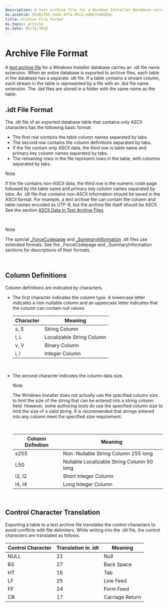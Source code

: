 ```yaml
---
Description: A text archive file for a Windows Installer database carries an .idt file name extension.
ms.assetid: 91d81fb2-3a41-477a-85c2-e68bfe482b9c
title: Archive File Format
ms.topic: article
ms.date: 05/31/2018
---
```


# Archive File Format

A [text archive file](text-archive-files.md) for a Windows Installer database carries an .idt file name extension. When an entire database is exported to archive files, each table in the database has a separate .idt file. If a table contains a stream column, each stream in the table is represented by a file with an .ibd file name extension. The .ibd files are stored in a folder with the same name as the table.

## .idt File Format

The .idt file of an exported database table that contains only ASCII characters has the following basic format.

-   The first row contains the table column names separated by tabs.
-   The second row contains the column definitions separated by tabs.
-   If the file contain only ASCII data, the third row is table name and primary key column names separated by tabs.
-   The remaining rows in the file represent rows in the table, with columns separated by tabs.

> [!Note]  
> If the file contains non-ASCII data, the third row is the numeric code page followed by the table name and primary key column names separated by tabs. An .idt file that contains non-ASCII information should be saved in the ASCII format. For example, a text archive file can contain the column and table names encoded as UTF-8, but the archive file itself should be ASCII. See the section [ASCII Data in Text Archive Files](ascii-data-in-text-archive-files.md).

 

> [!Note]  
> The special [\_ForceCodepage](-forcecodepage.md) and [\_SummaryInformation](-summaryinformation.md) .idt files use extended formats. See the \_ForceCodepage and \_SummaryInformation sections for descriptions of their formats.

 

## Column Definitions

Column definitions are indicated by characters.

-   The first character indicates the column type. A lowercase letter indicates a non-nullable column and an uppercase letter indicates that the column can contain null values.

    | Character | Meaning                   |
    |-----------|---------------------------|
    | s, S      | String Column             |
    | l, L      | Localizable String Column |
    | v, V      | Binary Column             |
    | i, I      | Integer Column            |

    

     

-   The second character indicates the column data size.

    > [!Note]  
    > The Windows Installer does not actually use the specified column size to limit the size of the string that can be entered into a string column field. However, some authoring tools do use the specified column size to limit the size of a valid string. It is recommended that strings entered into any column meet the specified size requirement.

     

    

    | Column Definition | Meaning                                    |
    |-------------------|--------------------------------------------|
    | s255              | Non-Nullable String Column 255 long        |
    | L50               | Nullable Localizable String Column 50 long |
    | i2, I2            | Short Integer Column                       |
    | i4, I4            | Long Integer Column                        |

    

     

## Control Character Translation

Exporting a table to a text archive file translates the control characters to avoid conflicts with file delimiters. While writing into the .idt file, the control characters are translated as follows.



| Control Character | Translation in .idt | Meaning         |
|-------------------|---------------------|-----------------|
| NULL              | 21                  | Null            |
| BS                | 27                  | Back Space      |
| HT                | 16                  | Tab             |
| LF                | 25                  | Line Feed       |
| FF                | 24                  | Form Feed       |
| CR                | 17                  | Carriage Return |



 

 

 



